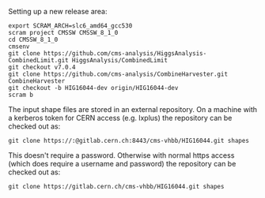 Setting up a new release area:

    export SCRAM_ARCH=slc6_amd64_gcc530
    scram project CMSSW CMSSW_8_1_0
    cd CMSSW_8_1_0
    cmsenv
    git clone https://github.com/cms-analysis/HiggsAnalysis-CombinedLimit.git HiggsAnalysis/CombinedLimit
    git checkout v7.0.4
    git clone https://github.com/cms-analysis/CombineHarvester.git CombineHarvester
    git checkout -b HIG16044-dev origin/HIG16044-dev
    scram b

The input shape files are stored in an external repository. On a machine with a kerberos token for CERN access (e.g. lxplus) the repository can be checked out as:

`git clone https://:@gitlab.cern.ch:8443/cms-vhbb/HIG16044.git shapes`

This doesn't require a password. Otherwise with normal https access (which does require a username and password) the repository can be checked out as:

`git clone https://gitlab.cern.ch/cms-vhbb/HIG16044.git shapes`
